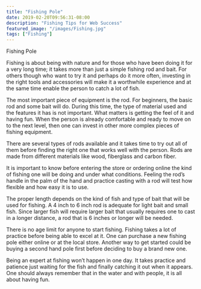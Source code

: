 ```yaml
---
title: "Fishing Pole"
date: 2019-02-20T09:56:31-08:00
description: "Fishing Tips for Web Success"
featured_image: "/images/Fishing.jpg"
tags: ["Fishing"]
---
```


Fishing Pole


Fishing is about being with nature and for those who have been doing it for a very long time; it takes more than just a simple fishing rod and bait. For others though who want to try it and perhaps do it more often, investing in the right tools and accessories will make it a worthwhile experience and at the same time enable the person to catch a lot of fish.

The most important piece of equipment is the rod. For beginners, the basic rod and some bait will do. During this time, the type of material used and the features it has is not important. What matters is getting the feel of it and having fun. When the person is already comfortable and ready to move on to the next level, then one can invest in other more complex pieces of fishing equipment.

There are several types of rods available and it takes time to try out all of them before finding the right one that works well with the person. Rods are made from different materials like wood, fiberglass and carbon fiber. 

It is important to know before entering the store or ordering online the kind of fishing one will be doing and under what conditions. Feeling the rod’s handle in the palm of the hand and practice casting with a rod will test how flexible and how easy it is to use.

The proper length depends on the kind of fish and type of bait that will be used for fishing. A 4 inch to 6 inch rod is adequate for light bait and small fish. Since larger fish will require larger bait that usually requires one to cast in a longer distance, a rod that is 6 inches or longer will be needed.   

There is no age limit for anyone to start fishing. Fishing takes a lot of practice before being able to excel at it. One can purchase a new fishing pole either online or at the local store. Another way to get started could be buying a second hand pole first before deciding to buy a brand new one. 

Being an expert at fishing won’t happen in one day. It takes practice and patience just waiting for the fish and finally catching it out when it appears.  One should always remember that in the water and with people, it is all about having fun.

